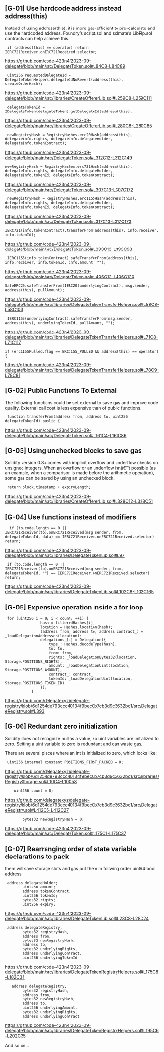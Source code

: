 ## [G-01] Use hardcode address instead address(this)
Instead of using address(this), it is more gas-efficient to pre-calculate and use the hardcoded address. Foundry’s script.sol and solmate’s LibRlp.sol contracts can help achieve this.

```
 if (address(this) == operator) return IERC721Receiver.onERC721Received.selector;
```

https://github.com/code-423n4/2023-09-delegate/blob/main/src/DelegateToken.sol#L84C8-L84C89

```
 uint256 requestedDelegateId = DelegateTokenHelpers.delegateIdNoRevert(address(this), createOrderHash);
```

https://github.com/code-423n4/2023-09-delegate/blob/main/src/libraries/CreateOffererLib.sol#L259C8-L259C111

```
 delegateTokenId = IDelegateToken(delegateToken).getDelegateId(address(this),
```

https://github.com/code-423n4/2023-09-delegate/blob/main/src/libraries/CreateOffererLib.sol#L280C8-L280C85

```
 newRegistryHash = RegistryHashes.erc20Hash(address(this), delegateInfo.rights, delegateInfo.delegateHolder, delegateInfo.tokenContract);
```


https://github.com/code-423n4/2023-09-delegate/blob/main/src/DelegateToken.sol#L312C12-L312C149

```
newRegistryHash = RegistryHashes.erc721Hash(address(this), delegateInfo.rights, delegateInfo.delegateHolder, delegateInfo.tokenId, delegateInfo.tokenContract);
```

https://github.com/code-423n4/2023-09-delegate/blob/main/src/DelegateToken.sol#L307C13-L307C172

```
 newRegistryHash = RegistryHashes.erc1155Hash(address(this), delegateInfo.rights, delegateInfo.delegateHolder, delegateInfo.tokenId, delegateInfo.tokenContract);
```

https://github.com/code-423n4/2023-09-delegate/blob/main/src/DelegateToken.sol#L317C13-L317C173

```
IERC721(info.tokenContract).transferFrom(address(this), info.receiver, info.tokenId);
```

https://github.com/code-423n4/2023-09-delegate/blob/main/src/DelegateToken.sol#L393C13-L393C98

```
 IERC1155(info.tokenContract).safeTransferFrom(address(this), info.receiver, info.tokenId, info.amount, "");
```

https://github.com/code-423n4/2023-09-delegate/blob/main/src/DelegateToken.sol#L406C12-L406C120

```
SafeERC20.safeTransferFrom(IERC20(underlyingContract), msg.sender, address(this), pullAmount);
```

https://github.com/code-423n4/2023-09-delegate/blob/main/src/libraries/DelegateTokenTransferHelpers.sol#L58C8-L58C103

```
 IERC1155(underlyingContract).safeTransferFrom(msg.sender, address(this), underlyingTokenId, pullAmount, "");
```

https://github.com/code-423n4/2023-09-delegate/blob/main/src/libraries/DelegateTokenTransferHelpers.sol#L71C8-L71C117

```
if (erc1155Pulled.flag == ERC1155_PULLED && address(this) == operator) {
```

https://github.com/code-423n4/2023-09-delegate/blob/main/src/libraries/DelegateTokenTransferHelpers.sol#L78C9-L78C81
## [G-02] Public Functions To External
The following functions could be set external to save gas and improve code quality.
External call cost is less expensive than of public functions.

```
 function transferFrom(address from, address to, uint256 delegateTokenId) public {
```

https://github.com/code-423n4/2023-09-delegate/blob/main/src/DelegateToken.sol#L161C4-L161C86

## [G-03] Using unchecked blocks to save gas
Solidity version 0.8+ comes with implicit overflow and underflow checks on unsigned integers. When an overflow or an underflow isnâ€™t possible (as an example, when a comparison is made before the arithmetic operation), some gas can be saved by using an unchecked block.

```
 return block.timestamp + expiryLength;
```

https://github.com/code-423n4/2023-09-delegate/blob/main/src/libraries/CreateOffererLib.sol#L328C12-L328C51

## [G-04] Use functions instead of modifiers

```
  if (to.code.length == 0 || IERC721Receiver(to).onERC721Received(msg.sender, from, delegateTokenId, data) == IERC721Receiver.onERC721Received.selector) return;
```

https://github.com/code-423n4/2023-09-delegate/blob/main/src/libraries/DelegateTokenLib.sol#L97

```
 if (to.code.length == 0 || IERC721Receiver(to).onERC721Received(msg.sender, from, delegateTokenId, "") == IERC721Receiver.onERC721Received.selector) return;
```

https://github.com/code-423n4/2023-09-delegate/blob/main/src/libraries/DelegateTokenLib.sol#L102C8-L102C165

## [G-05] Expensive operation inside a for loop

```
 for (uint256 i = 0; i < count; ++i) {
                hash = filteredHashes[i];
                location = Hashes.location(hash);
                (address from, address to, address contract_) = _loadDelegationAddresses(location);
                delegations_[i] = Delegation({
                    type_: Hashes.decodeType(hash),
                    to: to,
                    from: from,
                    rights: _loadDelegationBytes32(location, Storage.POSITIONS_RIGHTS),
                    amount: _loadDelegationUint(location, Storage.POSITIONS_AMOUNT),
                    contract_: contract_,
                    tokenId: _loadDelegationUint(location, Storage.POSITIONS_TOKEN_ID)
                });
            }
```

https://github.com/delegatexyz/delegate-registry/blob/6d1254de793ccc40134f9bec0b7cb3d9c3632bc1/src/DelegateRegistry.sol#L393

## [G-06] Redundant zero initialization

Solidity does not recognize null as a value, so uint variables are initialized to zero. Setting a uint variable to zero is redundant and can waste gas.

There are several places where an int is initialized to zero, which looks like:

```
 uint256 internal constant POSITIONS_FIRST_PACKED = 0;
```

https://github.com/delegatexyz/delegate-registry/blob/6d1254de793ccc40134f9bec0b7cb3d9c3632bc1/src/libraries/RegistryStorage.sol#L10C4-L10C58


```
    uint256 count = 0;
```

https://github.com/delegatexyz/delegate-registry/blob/6d1254de793ccc40134f9bec0b7cb3d9c3632bc1/src/DelegateRegistry.sol#L412C5-L412C27

```
        bytes32 newRegistryHash = 0;
```

https://github.com/code-423n4/2023-09-delegate/blob/main/src/DelegateToken.sol#L175C1-L175C37

## [G-07] Rearranging order of state variable declarations to pack 
them will save storage slots and gas
put them in follwing order
    uint64
    bool
    address
	
```
 address delegateHolder;
        uint256 amount;
        address tokenContract;
        uint256 tokenId;
        bytes32 rights;
        uint256 expiry;
```

https://github.com/code-423n4/2023-09-delegate/blob/main/src/libraries/DelegateTokenLib.sol#L23C8-L28C24

```
 address delegateRegistry,
        bytes32 registryHash,
        address from,
        bytes32 newRegistryHash,
        address to,
        bytes32 underlyingRights,
        address underlyingContract,
        uint256 underlyingTokenId
```

https://github.com/code-423n4/2023-09-delegate/blob/main/src/libraries/DelegateTokenRegistryHelpers.sol#L175C8-L182C34

```
   address delegateRegistry,
        bytes32 registryHash,
        address from,
        bytes32 newRegistryHash,
        address to,
        uint256 underlyingAmount,
        bytes32 underlyingRights,
        address underlyingContract
```

https://github.com/code-423n4/2023-09-delegate/blob/main/src/libraries/DelegateTokenRegistryHelpers.sol#L195C6-L202C35

And so on...
